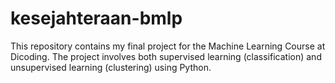 # kesejahteraan-bmlp
This repository contains my final project for the Machine Learning Course at Dicoding. The project involves both supervised learning (classification) and unsupervised learning (clustering) using Python.
